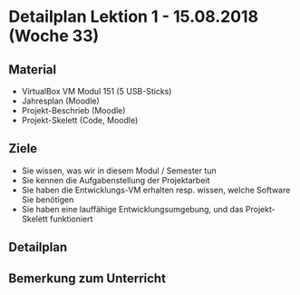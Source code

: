 Detailplan Lektion 1 - 15.08.2018 (Woche 33)
===========================================

Material
--------

* VirtualBox VM Modul 151 (5 USB-Sticks)
* Jahresplan (Moodle)
* Projekt-Beschrieb (Moodle)
* Projekt-Skelett (Code, Moodle)

Ziele
-----

* Sie wissen, was wir in diesem Modul / Semester tun
* Sie kennen die Aufgabenstellung der Projektarbeit
* Sie haben die Entwicklungs-VM erhalten resp. wissen, welche Software Sie benötigen
* Sie haben eine lauffähige Entwicklungsumgebung, und das Projekt-Skelett funktioniert

Detailplan
----------


Bemerkung zum Unterricht
------------------------
